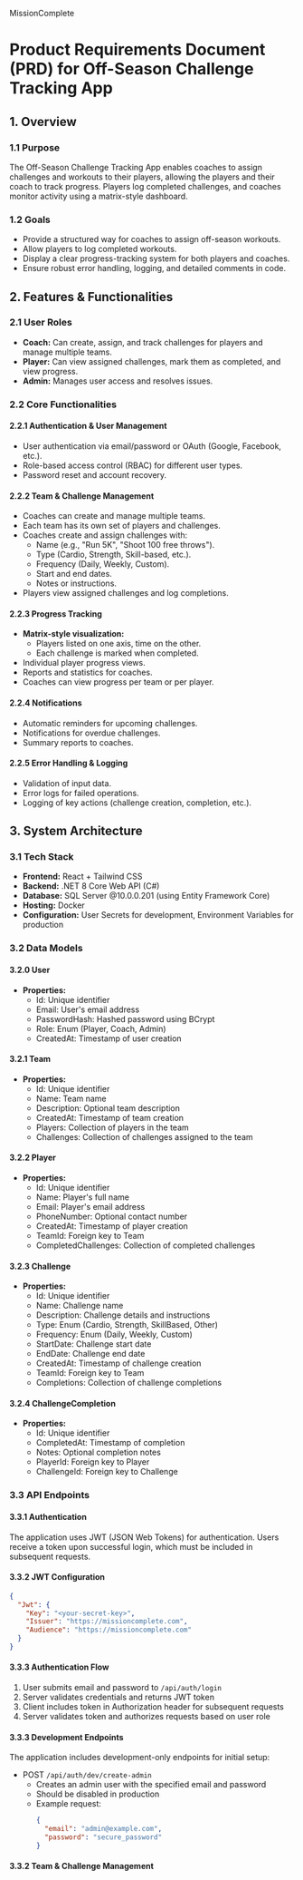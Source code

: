 MissionComplete

# Product Requirements Document (PRD) for Off-Season Challenge Tracking App

## 1. Overview
### 1.1 Purpose
The Off-Season Challenge Tracking App enables coaches to assign challenges and workouts to their players, allowing the players and their coach to track progress. Players log completed challenges, and coaches monitor activity using a matrix-style dashboard.

### 1.2 Goals
- Provide a structured way for coaches to assign off-season workouts.
- Allow players to log completed workouts.
- Display a clear progress-tracking system for both players and coaches.
- Ensure robust error handling, logging, and detailed comments in code.

## 2. Features & Functionalities

### 2.1 User Roles
- **Coach:** Can create, assign, and track challenges for players and manage multiple teams.
- **Player:** Can view assigned challenges, mark them as completed, and view progress.
- **Admin:** Manages user access and resolves issues.

### 2.2 Core Functionalities
#### 2.2.1 Authentication & User Management
- User authentication via email/password or OAuth (Google, Facebook, etc.).
- Role-based access control (RBAC) for different user types.
- Password reset and account recovery.

#### 2.2.2 Team & Challenge Management
- Coaches can create and manage multiple teams.
- Each team has its own set of players and challenges.
- Coaches create and assign challenges with:
  - Name (e.g., "Run 5K", "Shoot 100 free throws").
  - Type (Cardio, Strength, Skill-based, etc.).
  - Frequency (Daily, Weekly, Custom).
  - Start and end dates.
  - Notes or instructions.
- Players view assigned challenges and log completions.

#### 2.2.3 Progress Tracking
- **Matrix-style visualization:**
  - Players listed on one axis, time on the other.
  - Each challenge is marked when completed.
- Individual player progress views.
- Reports and statistics for coaches.
- Coaches can view progress per team or per player.

#### 2.2.4 Notifications
- Automatic reminders for upcoming challenges.
- Notifications for overdue challenges.
- Summary reports to coaches.

#### 2.2.5 Error Handling & Logging
- Validation of input data.
- Error logs for failed operations.
- Logging of key actions (challenge creation, completion, etc.).

## 3. System Architecture
### 3.1 Tech Stack
- **Frontend:** React + Tailwind CSS
- **Backend:** .NET 8 Core Web API (C#)
- **Database:** SQL Server @10.0.0.201 (using Entity Framework Core)
- **Hosting:** Docker
- **Configuration:** User Secrets for development, Environment Variables for production

### 3.2 Data Models
#### 3.2.0 User
- **Properties:**
  - Id: Unique identifier
  - Email: User's email address
  - PasswordHash: Hashed password using BCrypt
  - Role: Enum (Player, Coach, Admin)
  - CreatedAt: Timestamp of user creation

#### 3.2.1 Team
- **Properties:**
  - Id: Unique identifier
  - Name: Team name
  - Description: Optional team description
  - CreatedAt: Timestamp of team creation
  - Players: Collection of players in the team
  - Challenges: Collection of challenges assigned to the team

#### 3.2.2 Player
- **Properties:**
  - Id: Unique identifier
  - Name: Player's full name
  - Email: Player's email address
  - PhoneNumber: Optional contact number
  - CreatedAt: Timestamp of player creation
  - TeamId: Foreign key to Team
  - CompletedChallenges: Collection of completed challenges

#### 3.2.3 Challenge
- **Properties:**
  - Id: Unique identifier
  - Name: Challenge name
  - Description: Challenge details and instructions
  - Type: Enum (Cardio, Strength, SkillBased, Other)
  - Frequency: Enum (Daily, Weekly, Custom)
  - StartDate: Challenge start date
  - EndDate: Challenge end date
  - CreatedAt: Timestamp of challenge creation
  - TeamId: Foreign key to Team
  - Completions: Collection of challenge completions

#### 3.2.4 ChallengeCompletion
- **Properties:**
  - Id: Unique identifier
  - CompletedAt: Timestamp of completion
  - Notes: Optional completion notes
  - PlayerId: Foreign key to Player
  - ChallengeId: Foreign key to Challenge

### 3.3 API Endpoints
#### 3.3.1 Authentication
The application uses JWT (JSON Web Tokens) for authentication. Users receive a token upon successful login, which must be included in subsequent requests.

#### 3.3.2 JWT Configuration
```json
{
  "Jwt": {
    "Key": "<your-secret-key>",
    "Issuer": "https://missioncomplete.com",
    "Audience": "https://missioncomplete.com"
  }
}
```

#### 3.3.3 Authentication Flow
1. User submits email and password to `/api/auth/login`
2. Server validates credentials and returns JWT token
3. Client includes token in Authorization header for subsequent requests
4. Server validates token and authorizes requests based on user role

#### 3.3.3 Development Endpoints
The application includes development-only endpoints for initial setup:

- POST `/api/auth/dev/create-admin`
  - Creates an admin user with the specified email and password
  - Should be disabled in production
  - Example request:
    ```json
    {
      "email": "admin@example.com",
      "password": "secure_password"
    }
    ```

#### 3.3.2 Team & Challenge Management
```